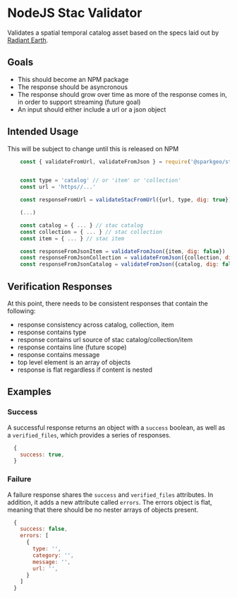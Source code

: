 # NodeJS Stac Validator

Validates a spatial temporal catalog asset based on the specs laid out by [Radiant Earth](https://github.com/radiantearth/stac-spec/tree/v0.6.0).

## Goals

- This should become an NPM package
- The response should be asyncronous
- The response should grow over time as more of the response comes in, in order to support streaming (future goal)
- An input should either include a url or a json object

## Intended Usage

This will be subject to change until this is released on NPM

```js
    const { validateFromUrl, validateFromJson } = require('@sparkgeo/stac-validator')


    const type = 'catalog' // or 'item' or 'collection'
    const url = 'https//...'

    const responseFromUrl = validateStacFromUrl({url, type, dig: true})

    (...)

    const catalog = { ... } // stac catalog
    const collection = { ... } // stac collection
    const item = { ... } // stac item

    const responseFromJsonItem = validateFromJson({item, dig: false})
    const responseFromJsonCollection = validateFromJson({collection, dig: false})
    const responseFromJsonCatalog = validateFromJson({catalog, dig: false})
```


## Verification Responses

At this point, there needs to be consistent responses that contain the following:

- response consistency across catalog, collection, item
- response contains type
- response contains url source of stac catalog/collection/item
- response contains line (future scope)
- response contains message
- top level element is an array of objects
- response is flat regardless if content is nested

## Examples

### Success

A successful response returns an object with a `success` boolean, as well as a `verified_files`, which provides a series of responses.

```js
  {
    success: true,
  }
```

### Failure

A failure response shares the `success` and `verified_files` attributes. In addition, it adds a new attribute called `errors`. The errors object is flat, meaning that there should be no nester arrays of objects present.

```js
  {
    success: false,
    errors: [
      {
        type: '',
        category: '',
        message: '',
        url: '',
      }
    ]
  }
```

